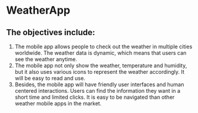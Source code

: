 # WeatherApp

## The objectives include:
1. The mobile app allows people to check out the weather in multiple cities worldwide. 
   The weather data is dynamic, which means that users can see the weather anytime.
2. The mobile app not only show the weather, temperature and humidity, but it also 
   uses various icons to represent the weather accordingly. It will be easy to read and use.
3. Besides, the mobile app will have friendly user interfaces and human centered interactions. 
   Users can find the information they want in a short time and limited clicks. It is easy to 
   be navigated than other weather mobile apps in the market.
   
 
